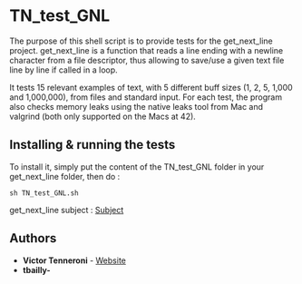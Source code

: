 # TN_test_GNL

The purpose of this shell script is to provide tests for the get_next_line project.
get_next_line is a function that reads a line ending with a newline character from a file descriptor, thus allowing to save/use a given text file line by line if called in a loop.

It tests 15 relevant examples of text, with 5 different buff sizes (1, 2, 5, 1,000 and 1,000,000), from files and standard input. For each test, the program also checks memory leaks using the native leaks tool from Mac and valgrind (both only supported on the Macs at 42).

## Installing & running the tests

To install it, simply put the content of the TN_test_GNL folder in your get_next_line folder, then do :

```
sh TN_test_GNL.sh
```

get_next_line subject : [Subject](https://www.dropbox.com/s/dum2raheu2wfes7/get_next_line.en.pdf?dl=0)

## Authors

* **Victor Tenneroni** - [Website](http://victor-tenneroni.com/)
* **tbailly-**
